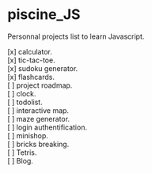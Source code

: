 # piscine_JS
Personnal projects list to learn Javascript.

[x] calculator.<br>
[x] tic-tac-toe.<br>
[x] sudoku generator.<br>
[x] flashcards.<br>
[ ] project roadmap.<br>
[ ] clock.<br>
[ ] todolist.<br>
[ ] interactive map.<br>
[ ] maze generator.<br>
[ ] login authentification.<br>
[ ] minishop.<br>
[ ] bricks breaking.<br>
[ ] Tetris.<br>
[ ] Blog.<br>
